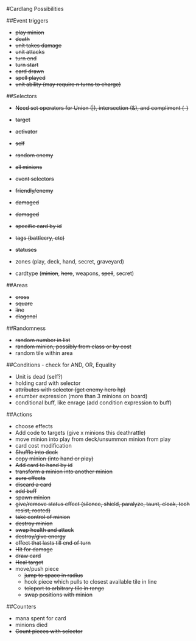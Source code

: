 #Cardlang Possibilities

##Event triggers
* ~~play minion~~
* ~~death~~
* ~~unit takes damage~~
* ~~unit attacks~~
* ~~turn end~~
* ~~turn start~~
* ~~card drawn~~
* ~~spell played~~
* ~~unit ability (may require n turns to charge)~~

##Selectors
* ~~Need set operators for Union (|), intersection (&), and compliment (-)~~
* ~~target~~
* ~~activator~~
* ~~self~~
* ~~random enemy~~
* ~~all minions~~
* ~~event selectors~~
* ~~friendly/enemy~~
* ~~damaged~~
* ~~damaged~~
* ~~specific card by id~~

* ~~tags (battlecry, etc)~~
* ~~statuses~~
* zones (play, deck, hand, secret, graveyard)
* cardtype (~~minion~~, ~~hero~~, weapons, ~~spell~~, secret)

##Areas
* ~~cross~~
* ~~square~~
* ~~line~~
* ~~diagonal~~

##Randomness
* ~~random number in list~~
* ~~random minion, possibly from class or by cost~~
* random tile within area

##Conditions - check for AND, OR, Equality
* Unit is dead (self?)
* holding card with selector
* ~~attributes with selector (get enemy hero hp)~~
* enumber expression (more than 3 minions on board)
* conditional buff, like enrage (add condition expression to buff)


##Actions
* choose effects
* Add code to targets (give x minions this deathrattle)
* move minion into play from deck/unsummon minion from play
* card cost modification
* ~~Shuffle into deck~~
* ~~copy minion (into hand or play)~~
* ~~Add card to hand by id~~
* ~~transform a minion into another minion~~
* ~~aura effects~~
* ~~discard a card~~
* ~~add buff~~
* ~~spawn minion~~
* ~~give/remove status effect (silence, shield, paralyze, taunt, cloak, tech resist, rooted)~~
* ~~take control of minion~~
* ~~destroy minion~~
* ~~swap health and attack~~
* ~~destroy/give energy~~
* ~~effect that lasts till end of turn~~
* ~~Hit for damage~~
* ~~draw card~~
* ~~Heal target~~
* move/push piece
    - ~~jump to space in radius~~
    - hook piece which pulls to closest available tile in line
    - ~~teleport to arbitrary tile in range~~
    - ~~swap positions with minion~~

##Counters
* mana spent for card
* minions died 
* ~~Count pieces with selector~~
